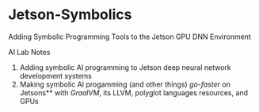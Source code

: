 # Jetson-Symbolics
Adding Symbolic Programming Tools to the Jetson GPU DNN Environment

AI Lab Notes
 1. Adding symbolic AI programming to Jetson deep neural network development systems
 2.  Making symbolic AI progamming (and other things) *go-faster* on Jetsons** with *GraalVM*, its LLVM, polyglot languages resources, and GPUs
